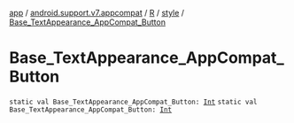 [app](../../../index.md) / [android.support.v7.appcompat](../../index.md) / [R](../index.md) / [style](index.md) / [Base_TextAppearance_AppCompat_Button](./-base_-text-appearance_-app-compat_-button.md)

# Base_TextAppearance_AppCompat_Button

`static val Base_TextAppearance_AppCompat_Button: `[`Int`](https://kotlinlang.org/api/latest/jvm/stdlib/kotlin/-int/index.html)
`static val Base_TextAppearance_AppCompat_Button: `[`Int`](https://kotlinlang.org/api/latest/jvm/stdlib/kotlin/-int/index.html)